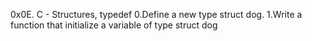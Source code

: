 0x0E. C - Structures, typedef
0.Define a new type struct dog.
1.Write a function that initialize a variable of type struct dog
